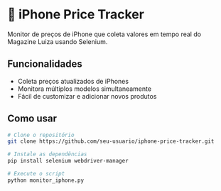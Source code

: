 # 📱 iPhone Price Tracker

Monitor de preços de iPhone que coleta valores em tempo real do Magazine Luiza usando Selenium.

##  Funcionalidades
- Coleta preços atualizados de iPhones
- Monitora múltiplos modelos simultaneamente
- Fácil de customizar e adicionar novos produtos

##  Como usar
```bash
# Clone o repositório
git clone https://github.com/seu-usuario/iphone-price-tracker.git

# Instale as dependências
pip install selenium webdriver-manager

# Execute o script
python monitor_iphone.py
